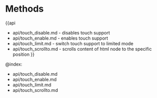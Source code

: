 
Methods
=======

{{api
- api/touch_disable.md - disables touch support
- api/touch_enable.md - enables touch support
- api/touch_limit.md - switch touch support to limited mode
- api/touch_scrollto.md - scrolls content of html node to the specific position
}}

@index:
- api/touch_disable.md
- api/touch_enable.md
- api/touch_limit.md
- api/touch_scrollto.md


